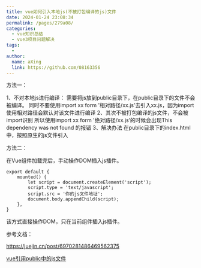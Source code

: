 ```yaml
---
title: vue如何引入本地js(不被打包编译的js)文件
date: 2024-01-24 23:08:34
permalink: /pages/279a08/
categories:
  - vue知识总结
  - vue3项目问题解决
tags:
  - 
author: 
  name: aXing
  link: https://github.com/08163356
---
```




方法一：

1、不对本地js进行编译：
需要将js放到public目录下，在public目录下的文件不会被编译。
同时不要使用import xx form '相对路径/xx.js’去引入xx.js，因为import使用相对路径会默认对该文件进行编译
2、其次不被打包编译的js文件，不会被import识别
所以使用import xx form '绝对路径/xx.js’的时候会出现This dependency was not found 的报错
3、解决办法
在public目录下的index.html中，按照原生的js文件引入

方法二：

在Vue组件加载完后，手动操作DOM插入js插件。

```
export default {
    mounted() {
        let script = document.createElement('script');
        script.type = 'text/javascript';
        script.src = '你的js文件地址';
        document.body.appendChild(script);
    },
}

```

该方式直接操作DOM，只在当前组件插入js插件。

参考文档：

https://juejin.cn/post/6970281486469562375

[vue引用public中的js文件](https://www.jianshu.com/p/cc6e67ce4c07)

